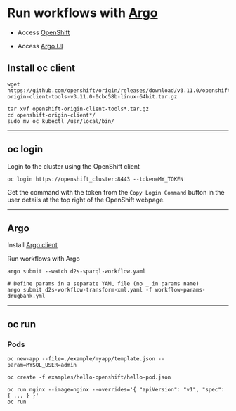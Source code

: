 # Run workflows with [Argo](https://github.com/argoproj/argo/)

* Access [OpenShift](https://app.dsri.unimaas.nl:8443/)

* Access [Argo UI](http://argo-ui-argo.app.dsri.unimaas.nl/workflows)

## Install oc client

```shell
wget https://github.com/openshift/origin/releases/download/v3.11.0/openshift-origin-client-tools-v3.11.0-0cbc58b-linux-64bit.tar.gz

tar xvf openshift-origin-client-tools*.tar.gz
cd openshift-origin-client*/
sudo mv oc kubectl /usr/local/bin/
```

---

## oc login

Login to the cluster using the OpenShift client
```shell
oc login https://openshift_cluster:8443 --token=MY_TOKEN
```

Get the command with the token from the `Copy Login Command` button in the user details at the top right of the OpenShift webpage.

---

## Argo

Install [Argo client](https://github.com/argoproj/argo/blob/master/demo.md#1-download-argo)

Run workflows with Argo

```shell
argo submit --watch d2s-sparql-workflow.yaml

# Define params in a separate YAML file (no _ in params name)
argo submit d2s-workflow-transform-xml.yaml -f workflow-params-drugbank.yml
```

---

## oc run

### Pods

```shell
oc new-app --file=./example/myapp/template.json --param=MYSQL_USER=admin

oc create -f examples/hello-openshift/hello-pod.json

oc run nginx --image=nginx --overrides='{ "apiVersion": "v1", "spec": { ... } }'
oc run 
```


